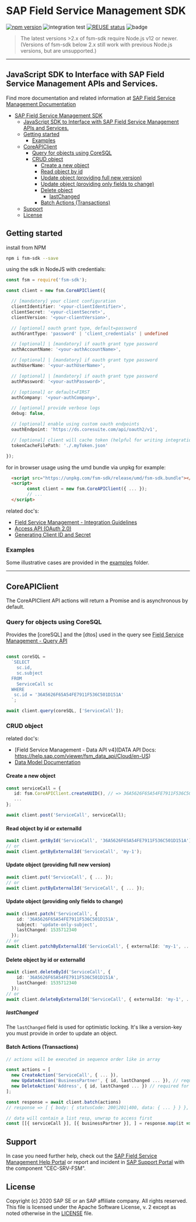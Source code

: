 # SAP Field Service Management SDK 

[![npm version](https://badge.fury.io/js/fsm-sdk.svg)](https://badge.fury.io/js/fsm-sdk) ![integration test](https://github.com/SAP/fsm-sdk/workflows/integration%20test/badge.svg) [![REUSE status](https://api.reuse.software/badge/github.com/SAP/fsm-sdk)](https://api.reuse.software/info/github.com/SAP/fsm-sdk) ![badge](https://img.shields.io/endpoint?url=https://gist.githubusercontent.com/GauSim/ef8d97285399b9ccfd8acf9e0796cd16/raw/fsm-sdk-badge.json) 

> The latest versions >2.x of fsm-sdk require Node.js v12 or newer. (Versions of fsm-sdk below 2.x still work with previous Node.js versions, but are unsupported.)

---

## JavaScript SDK to Interface with SAP Field Service Management APIs and Services.
Find more documentation and related information at [SAP Field Service Management Documentation](https://help.sap.com/viewer/product/SAP_FIELD_SERVICE_MANAGEMENT/Cloud/en-US)


- [SAP Field Service Management SDK](#sap-field-service-management-sdk)
  - [JavaScript SDK to Interface with SAP Field Service Management APIs and Services.](#javascript-sdk-to-interface-with-sap-field-service-management-apis-and-services)
  - [Getting started](#getting-started)
    - [Examples](#examples)
  - [CoreAPIClient](#coreapiclient)
    - [Query for objects using CoreSQL](#query-for-objects-using-coresql)
    - [CRUD object](#crud-object)
      - [Create a new object](#create-a-new-object)
      - [Read object by id](#read-object-by-id)
      - [Update object (providing full new version)](#update-object-providing-full-new-version)
      - [Update object (providing only fields to change)](#update-object-providing-only-fields-to-change)
      - [Delete object](#delete-object)
        - [lastChanged](#lastchanged)
      - [Batch Actions (Transactions)](#batch-actions-transactions)
  - [Support](#support)
  - [License](#license)


## Getting started

install from NPM
```bash
npm i fsm-sdk --save
```

using the sdk in NodeJS with credentials:
```typescript
const fsm = require('fsm-sdk');

const client = new fsm.CoreAPIClient({

  // [mandatory] your client configuration
  clientIdentifier: '<your-clientIdentifier>',
  clientSecret: '<your-clientSecret>',
  clientVersion: '<your-clientVersion>',

  // [optional] oauth grant type, default=password
  authGrantType: 'password' | 'client_credentials' | undefined

  // [optional] | [mandatory] if oauth grant type password
  authAccountName: '<your-authAccountName>',

  // [optional] | [mandatory] if oauth grant type password
  authUserName: '<your-authUserName>',

  // [optional] | [mandatory] if oauth grant type password
  authPassword: '<your-authPassword>',

  // [optional] or default=FIRST
  authCompany: '<your-authCompany>',

  // [optional] provide verbose logs
  debug: false,

  // [optional] enable using custom oauth endpoints
  oauthEndpoint: 'https://ds.coresuite.com/api/oauth2/v1',

  // [optional] client will cache token (helpful for writing integration tests)
  tokenCacheFilePath: './.myToken.json'

});
```

for in browser usage using the umd bundle via unpkg for example:
```html
  <script src="https://unpkg.com/fsm-sdk/release/umd/fsm-sdk.bundle"></script>
  <script>
        const client = new fsm.CoreAPIClient({ ... });
        // ...
  </script>
```

related doc's:
- [Field Service Management - Integration Guidelines](https://help.sap.com/viewer/fsm_integration_guidelines/Cloud/en-US/integration-guidelines-intro.html)
- [Access API (OAuth 2.0)](https://help.sap.com/viewer/fsm_access_api/Cloud/en-US)
- [Generating Client ID and Secret](https://help.sap.com/viewer/fsm_admin/Cloud/en-US/generating-client-id.html)

### Examples 
Some illustrative cases are provided in the [examples](./examples) folder.


---

## CoreAPIClient

The CoreAPIClient API actions will return a Promise and is asynchronous by default.

### Query for objects using CoreSQL

Provides the [coreSQL] and the [dtos] used in the query
see [Field Service Management - Query API](https://help.sap.com/viewer/fsm_query_api/LATEST/en-US/query-api-intro.html)

```typescript

const coreSQL =
  `SELECT
    sc.id,
    sc.subject
  FROM
    ServiceCall sc
  WHERE
   sc.id = '36A5626F65A54FE7911F536C501D151A'
  `;

await client.query(coreSQL, ['ServiceCall']);
```

### CRUD object

related doc's:
- [Field Service Management - Data API v4](DATA API Docs: https://help.sap.com/viewer/fsm_data_api/Cloud/en-US)
- [Data Model Documentation](https://help.sap.com/viewer/fsm_data_model/Cloud/en-US/data-model-overview.html)

#### Create a new object

```typescript
const serviceCall = {
   id: fsm.CoreAPIClient.createUUID(), // => 36A5626F65A54FE7911F536C501D151A
   ...
};

await client.post('ServiceCall', serviceCall);
```

#### Read object by id or externalId

```typescript
await client.getById('ServiceCall', '36A5626F65A54FE7911F536C501D151A');
// or
await client.getByExternalId('ServiceCall', 'my-1');
```

#### Update object (providing full new version)

```typescript
await client.put('ServiceCall', { ... });
// or
await client.putByExternalId('ServiceCall', { ... });
```

#### Update object (providing only fields to change)

```typescript
await client.patch('ServiceCall', {
    id: '36A5626F65A54FE7911F536C501D151A',
    subject: 'update-only-subject',
    lastChanged: 1535712340
  });
// or
await client.patchByExternalId('ServiceCall', { externalId: 'my-1', ... });
```

#### Delete object by id or externalId

```typescript
await client.deleteById('ServiceCall', {
    id: '36A5626F65A54FE7911F536C501D151A',
    lastChanged: 1535712340
  });
// or
await client.deleteByExternalId('ServiceCall', { externalId: 'my-1', ... });
```

##### lastChanged

The `lastChanged` field is used for optimistic locking.
It's like a version-key you must provide in order to update an object.

#### Batch Actions (Transactions)

```typescript
// actions will be executed in sequence order like in array

const actions = [ 
  new CreateAction('ServiceCall', { ... }), 
  new UpdateAction('BusinessPartner', { id, lastChanged ... }), // required for update
  new DeleteAction('Address', { id, lastChanged ... }) // required for delete
];

const response = await client.batch(actions) 
// response => [ { body: { statusCode: 200|201|400, data: { ... } } }, req1, req2 ]

// data will contain a list resp, unwrap to access first
const [[{ serviceCall }], [{ businessPartner }], ] = response.map(it => it.body.data);
```


## Support

In case you need further help, check out the [SAP Field Service Management Help Portal](https://help.sap.com/viewer/product/SAP_FIELD_SERVICE_MANAGEMENT/Cloud/en-US/) or report and incident in [SAP Support Portal](https://support.sap.com) with the component "CEC-SRV-FSM".

## License

Copyright (c) 2020 SAP SE or an SAP affiliate company. All rights reserved.
This file is licensed under the Apache Software License, v. 2 except as noted otherwise in the [LICENSE](./LICENSE) file.
